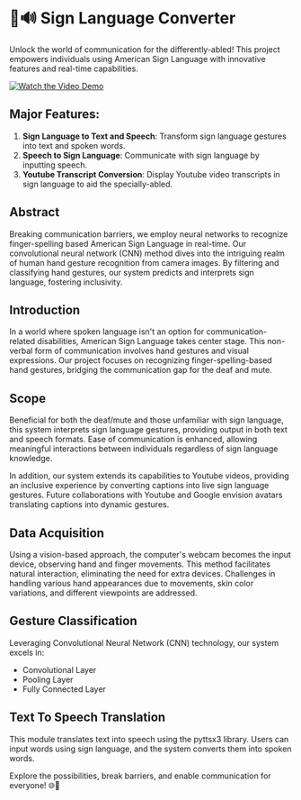# 🤟🔊 Sign Language Converter

Unlock the world of communication for the differently-abled! This project empowers individuals using American Sign Language with innovative features and real-time capabilities.

[![Watch the Video Demo](https://img.youtube.com/vi/uEwaGspfxTE/0.jpg)](https://youtu.be/uEwaGspfxTE)

## Major Features:

1. **Sign Language to Text and Speech**: Transform sign language gestures into text and spoken words.
2. **Speech to Sign Language**: Communicate with sign language by inputting speech.
3. **Youtube Transcript Conversion**: Display Youtube video transcripts in sign language to aid the specially-abled.

## Abstract

Breaking communication barriers, we employ neural networks to recognize finger-spelling based American Sign Language in real-time. Our convolutional neural network (CNN) method dives into the intriguing realm of human hand gesture recognition from camera images. By filtering and classifying hand gestures, our system predicts and interprets sign language, fostering inclusivity.

## Introduction

In a world where spoken language isn't an option for communication-related disabilities, American Sign Language takes center stage. This non-verbal form of communication involves hand gestures and visual expressions. Our project focuses on recognizing finger-spelling-based hand gestures, bridging the communication gap for the deaf and mute.

## Scope

Beneficial for both the deaf/mute and those unfamiliar with sign language, this system interprets sign language gestures, providing output in both text and speech formats. Ease of communication is enhanced, allowing meaningful interactions between individuals regardless of sign language knowledge.

In addition, our system extends its capabilities to Youtube videos, providing an inclusive experience by converting captions into live sign language gestures. Future collaborations with Youtube and Google envision avatars translating captions into dynamic gestures.

## Data Acquisition

Using a vision-based approach, the computer's webcam becomes the input device, observing hand and finger movements. This method facilitates natural interaction, eliminating the need for extra devices. Challenges in handling various hand appearances due to movements, skin color variations, and different viewpoints are addressed.

## Gesture Classification

Leveraging Convolutional Neural Network (CNN) technology, our system excels in:

- Convolutional Layer
- Pooling Layer
- Fully Connected Layer

## Text To Speech Translation

This module translates text into speech using the pyttsx3 library. Users can input words using sign language, and the system converts them into spoken words.

Explore the possibilities, break barriers, and enable communication for everyone! 🌐🤟
